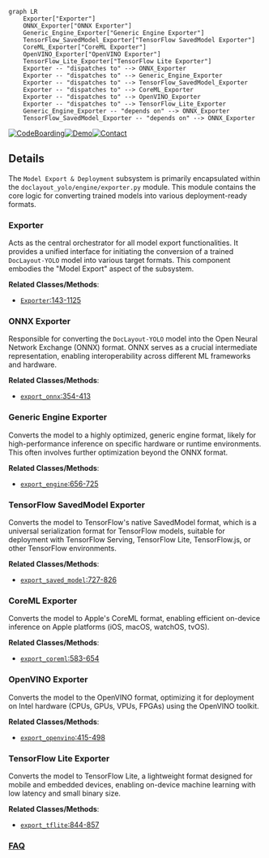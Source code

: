 ```mermaid
graph LR
    Exporter["Exporter"]
    ONNX_Exporter["ONNX Exporter"]
    Generic_Engine_Exporter["Generic Engine Exporter"]
    TensorFlow_SavedModel_Exporter["TensorFlow SavedModel Exporter"]
    CoreML_Exporter["CoreML Exporter"]
    OpenVINO_Exporter["OpenVINO Exporter"]
    TensorFlow_Lite_Exporter["TensorFlow Lite Exporter"]
    Exporter -- "dispatches to" --> ONNX_Exporter
    Exporter -- "dispatches to" --> Generic_Engine_Exporter
    Exporter -- "dispatches to" --> TensorFlow_SavedModel_Exporter
    Exporter -- "dispatches to" --> CoreML_Exporter
    Exporter -- "dispatches to" --> OpenVINO_Exporter
    Exporter -- "dispatches to" --> TensorFlow_Lite_Exporter
    Generic_Engine_Exporter -- "depends on" --> ONNX_Exporter
    TensorFlow_SavedModel_Exporter -- "depends on" --> ONNX_Exporter
```

[![CodeBoarding](https://img.shields.io/badge/Generated%20by-CodeBoarding-9cf?style=flat-square)](https://github.com/CodeBoarding/GeneratedOnBoardings)[![Demo](https://img.shields.io/badge/Try%20our-Demo-blue?style=flat-square)](https://www.codeboarding.org/demo)[![Contact](https://img.shields.io/badge/Contact%20us%20-%20contact@codeboarding.org-lightgrey?style=flat-square)](mailto:contact@codeboarding.org)

## Details

The `Model Export & Deployment` subsystem is primarily encapsulated within the `doclayout_yolo/engine/exporter.py` module. This module contains the core logic for converting trained models into various deployment-ready formats.

### Exporter
Acts as the central orchestrator for all model export functionalities. It provides a unified interface for initiating the conversion of a trained `DocLayout-YOLO` model into various target formats. This component embodies the "Model Export" aspect of the subsystem.


**Related Classes/Methods**:

- <a href="https://github.com/opendatalab/DocLayout-YOLO/blob/main/doclayout_yolo/engine/exporter.py#L143-L1125" target="_blank" rel="noopener noreferrer">`Exporter`:143-1125</a>


### ONNX Exporter
Responsible for converting the `DocLayout-YOLO` model into the Open Neural Network Exchange (ONNX) format. ONNX serves as a crucial intermediate representation, enabling interoperability across different ML frameworks and hardware.


**Related Classes/Methods**:

- <a href="https://github.com/opendatalab/DocLayout-YOLO/blob/main/doclayout_yolo/engine/exporter.py#L354-L413" target="_blank" rel="noopener noreferrer">`export_onnx`:354-413</a>


### Generic Engine Exporter
Converts the model to a highly optimized, generic engine format, likely for high-performance inference on specific hardware or runtime environments. This often involves further optimization beyond the ONNX format.


**Related Classes/Methods**:

- <a href="https://github.com/opendatalab/DocLayout-YOLO/blob/main/doclayout_yolo/engine/exporter.py#L656-L725" target="_blank" rel="noopener noreferrer">`export_engine`:656-725</a>


### TensorFlow SavedModel Exporter
Converts the model to TensorFlow's native SavedModel format, which is a universal serialization format for TensorFlow models, suitable for deployment with TensorFlow Serving, TensorFlow Lite, TensorFlow.js, or other TensorFlow environments.


**Related Classes/Methods**:

- <a href="https://github.com/opendatalab/DocLayout-YOLO/blob/main/doclayout_yolo/engine/exporter.py#L727-L826" target="_blank" rel="noopener noreferrer">`export_saved_model`:727-826</a>


### CoreML Exporter
Converts the model to Apple's CoreML format, enabling efficient on-device inference on Apple platforms (iOS, macOS, watchOS, tvOS).


**Related Classes/Methods**:

- <a href="https://github.com/opendatalab/DocLayout-YOLO/blob/main/doclayout_yolo/engine/exporter.py#L583-L654" target="_blank" rel="noopener noreferrer">`export_coreml`:583-654</a>


### OpenVINO Exporter
Converts the model to the OpenVINO format, optimizing it for deployment on Intel hardware (CPUs, GPUs, VPUs, FPGAs) using the OpenVINO toolkit.


**Related Classes/Methods**:

- <a href="https://github.com/opendatalab/DocLayout-YOLO/blob/main/doclayout_yolo/engine/exporter.py#L415-L498" target="_blank" rel="noopener noreferrer">`export_openvino`:415-498</a>


### TensorFlow Lite Exporter
Converts the model to TensorFlow Lite, a lightweight format designed for mobile and embedded devices, enabling on-device machine learning with low latency and small binary size.


**Related Classes/Methods**:

- <a href="https://github.com/opendatalab/DocLayout-YOLO/blob/main/doclayout_yolo/engine/exporter.py#L844-L857" target="_blank" rel="noopener noreferrer">`export_tflite`:844-857</a>




### [FAQ](https://github.com/CodeBoarding/GeneratedOnBoardings/tree/main?tab=readme-ov-file#faq)